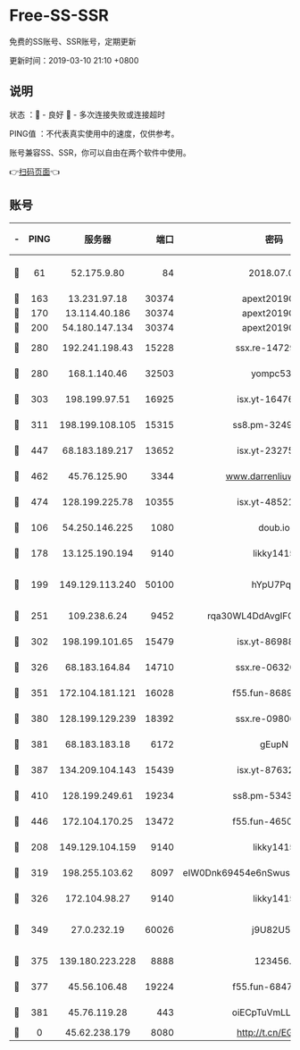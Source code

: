 # Free-SS-SSR

免费的SS账号、SSR账号，定期更新

更新时间：2019-03-10 21:10 +0800

## 说明

状态     ：🙂 - 良好 🙁 - 多次连接失败或连接超时

PING值   ：不代表真实使用中的速度，仅供参考。

账号兼容SS、SSR，你可以自由在两个软件中使用。

👉[扫码页面](https://liesauer.github.io/Free-SS-SSR/)👈

## 账号

|-|PING|服务器|端口|密码|加密方式|区域|
|:----:|:----:|:-----:|-----:|:----:|:----:|:----:|
|🙂|61|52.175.9.80|84|2018.07.07|chacha20-ietf-poly1305|HK|
|🙂|163|13.231.97.18|30374|apext2019006|chacha20|JP|
|🙂|170|13.114.40.186|30374|apext2019006|chacha20|JP|
|🙂|200|54.180.147.134|30374|apext2019006|chacha20|KR|
|🙂|280|192.241.198.43|15228|ssx.re-14729949|aes-256-cfb|US|
|🙂|280|168.1.140.46|32503|yompc535|aes-256-cfb|AU|
|🙂|303|198.199.97.51|16925|isx.yt-16476270|aes-256-cfb|US|
|🙂|311|198.199.108.105|15315|ss8.pm-32497481|aes-256-cfb|US|
|🙂|447|68.183.189.217|13652|isx.yt-23275887|aes-256-cfb|SG|
|🙂|462|45.76.125.90|3344|www.darrenliuwei.com|aes-256-cfb|AU|
|🙂|474|128.199.225.78|10355|isx.yt-48521973|aes-256-cfb|SG|
|🙂|106|54.250.146.225|1080|doub.io|aes-256-cfb|JP|
|🙂|178|13.125.190.194|9140|likky1415|aes-256-cfb|KR|
|🙂|199|149.129.113.240|50100|hYpU7PqP|chacha20-ietf-poly1305|CN|
|🙂|251|109.238.6.24|9452|rqa30WL4DdAvgIFG6Fs3znzTa|aes-256-cfb|FR|
|🙂|302|198.199.101.65|15479|isx.yt-86988379|aes-256-cfb|US|
|🙂|326|68.183.164.84|14710|ssx.re-06320738|aes-256-cfb|US|
|🙂|351|172.104.181.121|16028|f55.fun-86890630|aes-256-cfb|SG|
|🙂|380|128.199.129.239|18392|ssx.re-09806935|aes-256-cfb|SG|
|🙂|381|68.183.183.18|6172|gEupN|aes-256-cfb|SG|
|🙂|387|134.209.104.143|15439|isx.yt-87632266|aes-256-cfb|SG|
|🙂|410|128.199.249.61|19234|ss8.pm-53433179|aes-256-cfb|SG|
|🙂|446|172.104.170.25|13472|f55.fun-46502353|aes-256-cfb|SG|
|🙁|208|149.129.104.159|9140|likky1415|aes-256-cfb|HK|
|🙁|319|198.255.103.62|8097|eIW0Dnk69454e6nSwuspv9DmS201tQ0D|aes-256-cfb|US|
|🙁|326|172.104.98.27|9140|likky1415|aes-256-cfb|JP|
|🙁|349|27.0.232.19|60026|j9U82U53|xchacha20-ietf-poly1305|HK|
|🙁|375|139.180.223.228|8888|123456..|aes-256-cfb|JP|
|🙁|377|45.56.106.48|19224|f55.fun-68474983|aes-256-cfb|US|
|🙁|381|45.76.119.28|443|oiECpTuVmLLxk4Ts|aes-256-cfb|AU|
|🙁|0|45.62.238.179|8080|http://t.cn/EGJIyrl|rc4-md5|CA|

